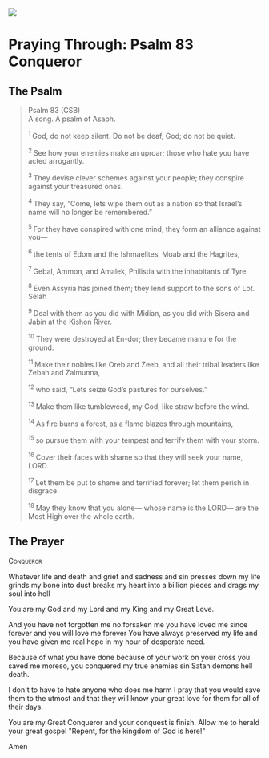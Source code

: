 <img class="intro-right" src="/images/art-paris-psalter.jpg">

# Praying Through: Psalm 83 Conqueror

## The Psalm

>Psalm 83 (CSB)    
> A song. A psalm of Asaph. 
>
><sup> 1 </sup> God, do not keep silent. Do not be deaf, God; do not be quiet. 
>
><sup> 2 </sup> See how your enemies make an uproar; those who hate you have acted arrogantly. 
>
><sup> 3 </sup> They devise clever schemes against your people; they conspire against your treasured ones. 
>
><sup> 4 </sup> They say, “Come, lets wipe them out as a nation so that Israel’s name will no longer be remembered.” 
>
><sup> 5 </sup> For they have conspired with one mind; they form an alliance against you— 
>
><sup> 6 </sup> the tents of Edom and the Ishmaelites, Moab and the Hagrites, 
>
><sup> 7 </sup> Gebal, Ammon, and Amalek, Philistia with the inhabitants of Tyre. 
>
><sup> 8 </sup> Even Assyria has joined them; they lend support to the sons of Lot. Selah 
>
><sup> 9 </sup> Deal with them as you did with Midian, as you did with Sisera and Jabin at the Kishon River. 
>
><sup> 10 </sup> They were destroyed at En-dor; they became manure for the ground. 
>
><sup> 11 </sup> Make their nobles like Oreb and Zeeb, and all their tribal leaders like Zebah and Zalmunna, 
>
><sup> 12 </sup> who said, “Lets seize God’s pastures for ourselves.” 
>
><sup> 13 </sup> Make them like tumbleweed, my God, like straw before the wind. 
>
><sup> 14 </sup> As fire burns a forest, as a flame blazes through mountains, 
>
><sup> 15 </sup> so pursue them with your tempest and terrify them with your storm. 
>
><sup> 16 </sup> Cover their faces with shame so that they will seek your name, LORD. 
>
><sup> 17 </sup> Let them be put to shame and terrified forever; let them perish in disgrace. 
>
><sup> 18 </sup> May they know that you alone— whose name is the LORD— are the Most High over the whole earth.

## The Prayer

<div style="font-variant: small-caps;">
Conqueror
</div>

Whatever life and death and grief and sadness and sin
  presses down my life
  grinds my bone into dust
  breaks my heart into a billion pieces
  and drags my soul into hell

You are my God
  and my Lord
  and my King
  and my Great Love.

And you have not forgotten me
  no forsaken me
  you have loved me since forever
  and you will love me forever
  You have always preserved my life
  and you have given me real hope
  in my hour of desperate need.

Because of what you have done
  because of your work on your cross
  you saved me
  moreso, you conquered my true enemies
  sin
  Satan
  demons
  hell
  death.

I don't to have to hate anyone who does me harm
  I pray that you would save them to the utmost
  and that they will know your great love for them
  for all of their days.

You are my Great Conqueror
  and your conquest is finish.
  Allow me to herald your great gospel
  "Repent, for the kingdom of God is here!"

Amen
